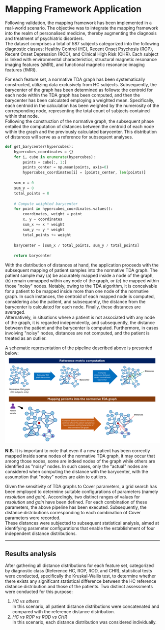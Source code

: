 # Mapping Framework Application
Following validation, the mapping framework has been implemented in a real-world scenario. The objective was to integrate the mapping framework into the realm of personalised medicine, thereby augmenting the diagnosis and treatment of psychiatric disorders.  
The dataset comprises a total of 587 subjects categorized into the following diagnostic classes: Healthy Control (HC), Recent Onset Psychosis (ROP), Recent Onset Depression (ROD), and Clinical High Risk (CHR). Each subject is linked with environmental characteristics, structural magnetic resonance imaging features (sMRI), and functional magnetic resonance imaging features (fMRI).  

For each feature set, a normative TDA graph has been systematically constructed, utilizing data exclusively from HC subjects. Subsequently, the barycenter of the graph has been determined as follows: the centroid for each node within the TDA graph has been computed, and then the barycenter has been calculated employing a weighted mean. Specifically, each centroid in the calculation has been weighted by the numerosity of the corresponding node, representing the total count of subjects contained within that node.  
Following the construction of the normative graph, the subsequent phase entailed the computation of distances between the centroid of each node within the graph and the previously calculated barycenter. This distribution of distances will serve as a reference for subsequent analyses.

```python
def get_barycenter(hypercubes):
    hypercubes_coordinates = {}
    for i, cube in enumerate(hypercubes):
        points = cube[:, 1:]
        points_center = np.mean(points, axis=0)
        hypercubes_coordinates[i] = [points_center, len(points)]

    sum_x = 0
    sum_y = 0
    total_points = 0

    # Compute weighted barycenter
    for point in hypercubes_coordinates.values():
        coordinates, weight = point
        x, y = coordinates
        sum_x += x * weight
        sum_y += y * weight
        total_points += weight

    barycenter = [sum_x / total_points, sum_y / total_points]

    return barycenter
```

With the distribution of distances at hand, the application proceeds with the subsequent mapping of patient samples into the normative TDA graph. The patient sample may (a) be accurately mapped inside a node of the graph, (b) remain unmapped within any node of the graph, or (c) be mapped within those "noisy" nodes. Notably, owing to the TDA algorithm, it is conceivable for a patient to be mapped inside more than one node of the normative graph. In such instances, the centroid of each mapped node is computed, considering also the patient, and subsequently, the distance from the barycenter is calculated for each node. Finally, these distances are averaged.  
Alternatively, in situations where a patient is not associated with any node of the graph, it is regarded independently, and subsequently, the distance between the patient and the barycenter is computed. Furthermore, in cases involving "noisy" nodes, distances are not computed, and the patient is treated as an outlier.

A schematic representation of the pipeline described above is presented below:
![Mapping Framework application](/Images/framework_application.png)


**N.B.** It is important to note that even if a new patient has been correctly mapped inside some nodes of the normative TDA graph, it may occur that among those nodes, some are indeed nodes of the graph while others are identified as "noisy" nodes. In such cases, only the "actual" nodes are considered when computing the distance with the barycenter, with the assumption that "noisy" nodes are akin to outliers.

Given the sensitivity of TDA graphs to Cover parameters, a grid search has been employed to determine suitable configurations of parameters (namely _resolution_ and _gain_). Accordingly, two distinct ranges of values for _resolution_ and _gain_ have been defined. For each combination of these parameters, the above pipeline has been executed. Subsequently, the distance distributions corresponding to each combination of Cover parameters were recorded.  
These distances were subjected to subsequent statistical analysis, aimed at identifying parameter configurations that enable the establishment of four independent distance distributions.

---

## Results analysis
After gathering all distance distributions for each feature set, categorized by diagnostic class (Reference HC, ROP, ROD, and CHR), statistical tests were conducted, specifically the Kruskal-Wallis test, to determine whether there exists any significant statistical difference between the HC reference distance distribution and those of the patients. Two distinct assessments were conducted for this purpose:

1. _HC vs others_  
   In this scenario, all patient distance distributions were concatenated and compared with the reference distance distribution.
2. _HC vs ROP vs ROD vs CHR_  
   In this scenario, each distance distribution was considered individually.
